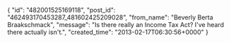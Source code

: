  {
   "id": "482001525169118",
   "post_id": "462493170453287_481602425209028",
   "from_name": "Beverly Berta Braakschmack",
   "message": "Is there really an Income Tax Act? I've heard there actually isn't.",
   "created_time": "2013-02-17T06:30:56+0000"
 }
